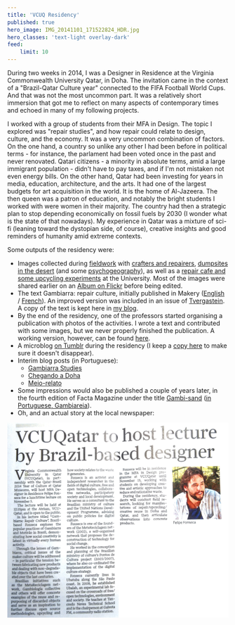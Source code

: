 ```yaml
---
title: 'VCUQ Residency'
published: true
hero_image: IMG_20141101_171522824_HDR.jpg
hero_classes: 'text-light overlay-dark'
feed:
    limit: 10
---
```


During two weeks in 2014, I was a Designer in Residence at the Virginia Commonwealth University Qatar, in Doha. The invitation came in the context of a "Brazil-Qatar Culture year" connected to the FIFA Football World Cups. And that was not the most uncommon part. It was a relatively short immersion that got me to reflect on many aspects of contemporary times and echoed in many of my following projects.

I worked with a group of students from their MFA in Design. The topic I explored was "repair studies", and how repair could relate to design, culture, and the economy. It was a very uncommon combination of factors. On the one hand, a country so unlike any other I had been before in political terms - for instance, the parlament had been voted once in the past and never renovated. Qatari citizens - a minority in absolute terms, amid a large immigrant population - didn't have to pay taxes, and if I'm not mistaken not even energy bills. On the other hand, Qatar had been investing for years in media, education, architecture, and the arts. It had one of the largest budgets for art acquisition in the world. It is the home of Al-Jazeera. The then queen was a patron of education, and notably the bright students I worked with were women in their majority. The country had then a strategic plan to stop depending economically on fossil fuels by 2030 (I wonder what is the state of that nowadays). My experience in Qatar was a mixture of sci-fi (leaning toward the dystopian side, of course), creative insights and good reminders of humanity amid extreme contexts.

Some outputs of the residency were:

- Images collected during [fieldwork](fieldwork) with [crafters and repairers](fieldwork/craft), [dumpsites in the desert](fieldwork/desert) (and some [psychogeography](psychogeography)), as well as a [repair cafe and some upcycling experiments](sallehlab) at the University. Most of the images were shared earlier on an [Album on Flickr](https://www.flickr.com/photos/felipefonseca/sets/72157649068360535/) before being edited.
- The text Gambiarra: repair culture, initially published in Makery ([English](https://www.makery.info/en/2015/03/31/gambiarra-la-culture-de-la-reparation/) / [French](https://www.makery.info/en/2015/03/31/gambiarra-la-culture-de-la-reparation/?lang=fr)). An improved version was included in an issue of [Tvergastein](https://www.academia.edu/20808625/Gambiarra_Repair_Culture). A copy of the text is kept here in [my blog](https://is.efeefe.me/stuff/gambiarra-repair-culture).
- By the end of the residency, one of the professors started organising a publication with photos of the activities. I wrote a text and contributed with some images, but we never properly finished the publication. A working version, however, can be found [here](repair-culture).
- A microblog [on Tumblr](https://repairculture.tumblr.com/) during the residency (I keep a [copy here](repairculture-tumblr) to make sure it doesn't disappear).
- Interim blog posts (in Portuguese):
  - [Gambiarra Studies](https://desvio.github.io/blog/gambiarra-studies/)
  - [Chegando a Doha](https://desvio.github.io/blog/chegando-doha/)
  - [Meio-relato](https://desvio.github.io/blog/meio-relato-residencia-na-vcuqatar-em-doha/)
- Some impressions would also be published a couple of years later, in the fourth edition of Facta Magazine under the title [Gambi-sand](https://is.efeefe.me/stuff/gambi-sand) ([in Portuguese, Gambiareia](https://transformateria.wordpress.com/2017/11/30/gambiareia/)).
- Oh, and an actual story at the local newspaper:

![Newspaper](IMG_20141113_170545941_HDR.jpg)